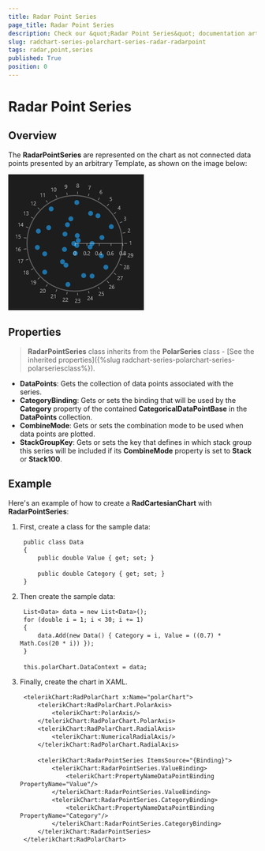 ```yaml
---
title: Radar Point Series
page_title: Radar Point Series
description: Check our &quot;Radar Point Series&quot; documentation article for RadChart for UWP control.
slug: radchart-series-polarchart-series-radar-radarpoint
tags: radar,point,series
published: True
position: 0
---
```


# Radar Point Series

## Overview

The **RadarPointSeries** are represented on the chart as not connected data points presented by an arbitrary Template, as shown on the image below:

![Radar Point Series](images/RadarPointSeries.png)

## Properties

>**RadarPointSeries** class inherits from the **PolarSeries** class -
[See the inherited properties]({%slug radchart-series-polarchart-series-polarseriesclass%}).

* **DataPoints**: Gets the collection of data points associated with the series.
* **CategoryBinding**: Gets or sets the binding that will be used by the **Category** property of the contained **CategoricalDataPointBase** in the **DataPoints** collection.
* **CombineMode**: Gets or sets the combination mode to be used when data points are plotted.
* **StackGroupKey**: Gets or sets the key that defines in which stack group this series will be included if its **CombineMode** property is set to **Stack** or **Stack100**.

## Example

Here's an example of how to create a **RadCartesianChart** with **RadarPointSeries**:

1. First, create a class for the sample data:

		public class Data
		{
		    public double Value { get; set; }
		
		    public double Category { get; set; }
		}

1. Then create the sample data:

		List<Data> data = new List<Data>();
		for (double i = 1; i < 30; i += 1)
		{
		    data.Add(new Data() { Category = i, Value = ((0.7) * Math.Cos(20 * i)) });
		}
		
		this.polarChart.DataContext = data;

1. Finally, create the chart in XAML.

		<telerikChart:RadPolarChart x:Name="polarChart">
		    <telerikChart:RadPolarChart.PolarAxis>
		        <telerikChart:PolarAxis/>
		    </telerikChart:RadPolarChart.PolarAxis>
		    <telerikChart:RadPolarChart.RadialAxis>
		        <telerikChart:NumericalRadialAxis/>
		    </telerikChart:RadPolarChart.RadialAxis>
		
		    <telerikChart:RadarPointSeries ItemsSource="{Binding}">
		        <telerikChart:RadarPointSeries.ValueBinding>
		            <telerikChart:PropertyNameDataPointBinding PropertyName="Value"/>
		        </telerikChart:RadarPointSeries.ValueBinding>
		        <telerikChart:RadarPointSeries.CategoryBinding>
		            <telerikChart:PropertyNameDataPointBinding PropertyName="Category"/>
		        </telerikChart:RadarPointSeries.CategoryBinding>
		    </telerikChart:RadarPointSeries>
		</telerikChart:RadPolarChart>